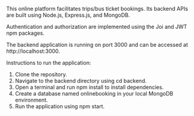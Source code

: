 This online platform facilitates trips/bus ticket bookings. Its backend APIs are built using Node.js, Express.js, and MongoDB.

Authentication and authorization are implemented using the Joi and JWT npm packages.

The backend application is running on port 3000 and can be accessed at http://localhost:3000.

Instructions to run the application:

1. Clone the repository.
2. Navigate to the backend directory using cd backend.
3. Open a terminal and run npm install to install dependencies.
4. Create a database named onlinebooking in your local MongoDB environment.
5.  Run the application using npm start.
